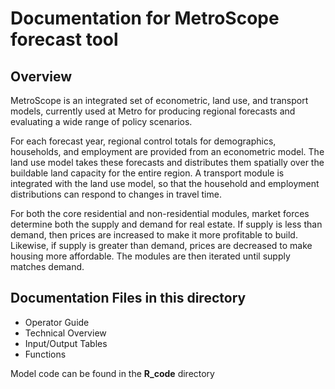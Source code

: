 
# Documentation for MetroScope forecast tool
 
## Overview 
MetroScope is an integrated set of econometric, land use, and transport models, currently used at Metro for producing regional forecasts and evaluating a wide range of policy scenarios.  

For each forecast year, regional control totals for demographics, households, and employment are provided from an econometric model.  The land use model takes these forecasts and distributes them spatially over the buildable land capacity for the entire region.  A transport module is integrated with the land use model, so that the household and employment distributions can respond to changes in travel time.  

For both the core residential and non-residential modules, market forces determine both the supply and demand for real estate.  If supply is less than demand, then prices are increased to make it more profitable to build. Likewise, if supply is greater than demand, prices are decreased to make housing more affordable.  The modules are then iterated until supply matches demand.   

## Documentation Files in this directory
* Operator Guide
* Technical Overview
* Input/Output Tables
* Functions

Model code can be found in the **R_code** directory

